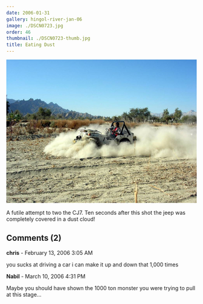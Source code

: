 ```yaml
---
date: 2006-01-31
gallery: hingol-river-jan-06
image: ./DSCN0723.jpg
order: 46
thumbnail: ./DSCN0723-thumb.jpg
title: Eating Dust
---
```


![Eating Dust](./DSCN0723.jpg)

A futile attempt to two the CJ7. Ten seconds after this shot the jeep was completely covered in a dust cloud!

<div id="comments">

## Comments (2)

<div id="comment">

**chris** - February 13, 2006  3:05 AM

you sucks at driving a car i can make it up and down that 1,000 times

</div>

<div id="comment">

**Nabil** - March 10, 2006  4:31 PM

Maybe you should have shown the 1000 ton monster you were trying to pull at this stage...

</div>

</div>
